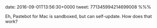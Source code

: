 date: 2016-09-01T13:56:30+0000
tweet: 771345994214699008
%%%

Eh, Pastebot for Mac is sandboxed, but can self-update. How does that work?

